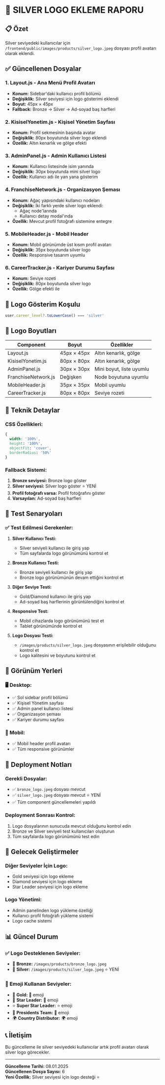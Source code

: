 # 🥈 SILVER LOGO EKLEME RAPORU

## 📋 Özet
Silver seviyedeki kullanıcılar için `/frontend/public/images/products/silver_logo.jpeg` dosyası profil avatarı olarak eklendi.

## ✅ Güncellenen Dosyalar

### 1. **Layout.js** - Ana Menü Profil Avatarı
- **Konum:** Sidebar'daki kullanıcı profil bölümü
- **Değişiklik:** Silver seviyesi için logo gösterimi eklendi
- **Boyut:** 45px × 45px
- **Fallback:** Bronze → Silver → Ad-soyad baş harfleri

### 2. **KisiselYonetim.js** - Kişisel Yönetim Sayfası
- **Konum:** Profil sekmesinin başında avatar
- **Değişiklik:** 80px boyutunda silver logo eklendi
- **Özellik:** Altın kenarlık ve gölge efekti

### 3. **AdminPanel.js** - Admin Kullanıcı Listesi
- **Konum:** Kullanıcı listesinde isim yanında
- **Değişiklik:** 30px boyutunda mini silver logo
- **Özellik:** Kullanıcı adı ile yan yana gösterim

### 4. **FranchiseNetwork.js** - Organizasyon Şeması
- **Konum:** Ağaç yapısındaki kullanıcı nodeları
- **Değişiklik:** İki farklı yerde silver logo eklendi:
  - Ağaç node'larında
  - Kullanıcı detay modal'ında
- **Özellik:** Mevcut profil fotoğrafı sistemine entegre

### 5. **MobileHeader.js** - Mobil Header
- **Konum:** Mobil görünümde üst kısım profil avatarı
- **Değişiklik:** 35px boyutunda silver logo
- **Özellik:** Responsive tasarım uyumlu

### 6. **CareerTracker.js** - Kariyer Durumu Sayfası
- **Konum:** Seviye rozeti
- **Değişiklik:** 80px boyutunda silver logo
- **Özellik:** Gölge efekti ile

## 🎯 Logo Gösterim Koşulu

```javascript
user.career_level?.toLowerCase() === 'silver'
```

## 📐 Logo Boyutları

| Component | Boyut | Özellikler |
|-----------|-------|------------|
| Layout.js | 45px × 45px | Altın kenarlık, gölge |
| KisiselYonetim.js | 80px × 80px | Altın kenarlık, gölge |
| AdminPanel.js | 30px × 30px | Mini boyut, liste uyumlu |
| FranchiseNetwork.js | Değişken | Node boyutuna uyumlu |
| MobileHeader.js | 35px × 35px | Mobil uyumlu |
| CareerTracker.js | 80px × 80px | Seviye rozeti |

## 🔧 Teknik Detaylar

### CSS Özellikleri:
```css
{
  width: '100%',
  height: '100%',
  objectFit: 'cover',
  borderRadius: '50%'
}
```

### Fallback Sistemi:
1. **Bronze seviyesi:** Bronze logo göster
2. **Silver seviyesi:** Silver logo göster ⭐ YENİ
3. **Profil fotoğrafı varsa:** Profil fotoğrafını göster
4. **Varsayılan:** Ad-soyad baş harfleri

## 🧪 Test Senaryoları

### ✅ Test Edilmesi Gerekenler:

1. **Silver Kullanıcı Testi:**
   - Silver seviyeli kullanıcı ile giriş yap
   - Tüm sayfalarda logo görünümünü kontrol et

2. **Bronze Kullanıcı Testi:**
   - Bronze seviyeli kullanıcı ile giriş yap
   - Bronze logo görünümünün devam ettiğini kontrol et

3. **Diğer Seviye Testi:**
   - Gold/Diamond kullanıcı ile giriş yap
   - Ad-soyad baş harflerinin görüntülendiğini kontrol et

4. **Responsive Test:**
   - Mobil cihazlarda logo görünümünü test et
   - Tablet görünümünde kontrol et

5. **Logo Dosyası Testi:**
   - `/images/products/silver_logo.jpeg` dosyasının erişilebilir olduğunu kontrol et
   - Logo kalitesini ve boyutunu kontrol et

## 📱 Görünüm Yerleri

### 🖥️ Desktop:
- ✅ Sol sidebar profil bölümü
- ✅ Kişisel Yönetim sayfası
- ✅ Admin panel kullanıcı listesi
- ✅ Organizasyon şeması
- ✅ Kariyer durumu sayfası

### 📱 Mobil:
- ✅ Mobil header profil avatarı
- ✅ Tüm responsive görünümler

## 🚀 Deployment Notları

### Gerekli Dosyalar:
- ✅ `bronze_logo.jpeg` dosyası mevcut
- ✅ `silver_logo.jpeg` dosyası mevcut ⭐ YENİ
- ✅ Tüm component güncellemeleri yapıldı

### Deployment Sonrası Kontrol:
1. Logo dosyalarının sunucuda mevcut olduğunu kontrol edin
2. Bronze ve Silver seviyeli test kullanıcıları oluşturun
3. Tüm sayfalarda logo görünümünü test edin

## 🔄 Gelecek Geliştirmeler

### Diğer Seviyeler İçin Logo:
- Gold seviyesi için logo ekleme
- Diamond seviyesi için logo ekleme
- Star Leader seviyesi için logo ekleme

### Logo Yönetimi:
- Admin panelinden logo yükleme özelliği
- Kullanıcı profil fotoğrafı yükleme sistemi
- Logo cache sistemi

## 📊 Güncel Durum

### ✅ Logo Desteklenen Seviyeler:
- 🥉 **Bronze:** `/images/products/bronze_logo.jpeg`
- 🥈 **Silver:** `/images/products/silver_logo.jpeg` ⭐ YENİ

### 🔄 Emoji Kullanan Seviyeler:
- 🥇 **Gold:** 🥇 emoji
- 🌟 **Star Leader:** 🌟 emoji
- ⭐ **Super Star Leader:** ⭐ emoji
- 👑 **Presidents Team:** 👑 emoji
- 🌍 **Country Distributor:** 🌍 emoji

## 📞 İletişim
Bu güncelleme ile silver seviyedeki kullanıcılar artık profil avatarı olarak silver logo görecekler.

---
**Güncelleme Tarihi:** 08.01.2025  
**Güncellenen Dosya Sayısı:** 6  
**Yeni Özellik:** Silver seviyesi için logo desteği ⭐